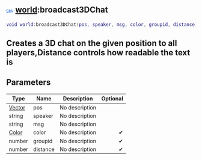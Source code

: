 ## ![server](.gitbook/assets/server.png) [world](./home/world):broadcast3DChat

```lua
void world:broadcast3DChat(pos, speaker, msg, color, groupid, distance)
```

Creates a 3D chat on the given position to all players,Distance controls how readable the text is
------
## Parameters

| Type   | Name | Description | Optional |
| ------ | ---- | ----------- | -------: |
| [Vector](./home/Vector) | pos | No description |  |
| string | speaker | No description |  |
| string | msg | No description |  |
| [Color](./home/Color) | color | No description | ✔ |
| number | groupid | No description | ✔ |
| number | distance | No description | ✔ |

